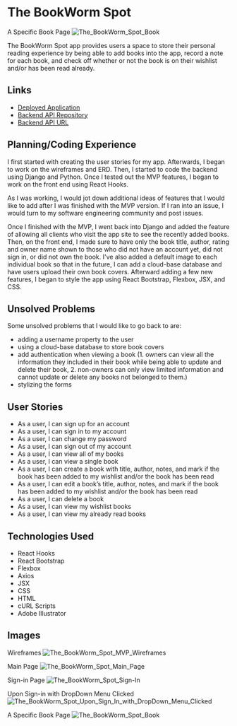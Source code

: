 # The BookWorm Spot
A Specific Book Page
![The_BookWorm_Spot_Book](https://user-images.githubusercontent.com/53062479/89978237-0eefd000-dc3b-11ea-9dc1-81ccb569522b.png)

The BookWorm Spot app provides users a space to store their personal reading experience by being able to add books into the app, record a note for each book, and check off whether or not the book is on their wishlist and/or has been read already.

## Links
- [Deployed Application](https://huangc909.github.io/the_bookworm_spot/)
- [Backend API Repository](https://github.com/huangc909/the_bookworm_spot_api)
- [Backend API URL](https://git.heroku.com/the-bookworm-spot-api.git)

## Planning/Coding Experience
I first started with creating the user stories for my app. Afterwards, I began to work on the wireframes and ERD. Then, I started to code the backend using Django and Python. Once I tested out the MVP features, I began to work on the front end using React Hooks.

As I was working, I would jot down additional ideas of features that I would like to add after I was finished with the MVP version. If I ran into an issue, I would turn to my software engineering community and post issues.

Once I finished with the MVP, I went back into Django and added the feature of allowing all clients who visit the app site to see the recently added books. Then, on the front end, I made sure to have only the book title, author, rating and owner name shown to those who did not have an account yet, did not sign in, or did not own the book. I've also added a default image to each individual book so that in the future, I can add a cloud-base database and have users upload their own book covers. Afterward adding a few new features, I began to style the app using React Bootstrap, Flexbox, JSX, and CSS.

## Unsolved Problems
Some unsolved problems that I would like to go back to are:
- adding a username property to the user
- using a cloud-base database to store book covers
- add authentication when viewing a book (1. owners can view all the information they included in their book while being able to update and delete their book, 2. non-owners can only view limited information and cannot update or delete any books not belonged to them.)
- stylizing the forms

## User Stories
- As a user, I can sign up for an account
- As a user, I can sign in to my account
- As a user, I can change my password
- As a user, I can sign out of my account
- As a user, I can view all of my books
- As a user, I can view a single book
- As a user, I can create a book with title, author, notes, and mark if the book has been added to my wishlist and/or the book has been read
- As a user, I can edit a book’s title, author, notes, and mark if the book has been added to my wishlist and/or the book has been read
- As a user, I can delete a book
- As a user, I can view my wishlist books
- As a user, I can view my already read books

## Technologies Used
- React Hooks
- React Bootstrap
- Flexbox
- Axios
- JSX
- CSS
- HTML
- cURL Scripts
- Adobe Illustrator

## Images
Wireframes
![The_BookWorm_Spot_MVP_Wireframes](https://media.git.generalassemb.ly/user/28180/files/afa63300-d703-11ea-8cae-87af2f1206d7)


Main Page
![The_BookWorm_Spot_Main_Page](https://user-images.githubusercontent.com/53062479/89978240-0f886680-dc3b-11ea-8631-8fe5b9c001e9.png)


Sign-in Page
![The_BookWorm_Spot_Sign-In](https://user-images.githubusercontent.com/53062479/89978115-c33d2680-dc3a-11ea-88e7-ac3d50351ad2.png)


Upon Sign-in with DropDown Menu Clicked
![The_BookWorm_Spot_Upon_Sign_In_with_DropDown_Menu_Clicked](https://user-images.githubusercontent.com/53062479/89977928-54f86400-dc3a-11ea-9607-fce32447b166.png)


A Specific Book Page
![The_BookWorm_Spot_Book](https://user-images.githubusercontent.com/53062479/89978237-0eefd000-dc3b-11ea-9dc1-81ccb569522b.png)

